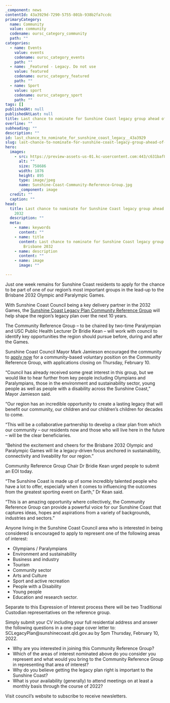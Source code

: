 ```yaml
---
_component: news
contentId: 43a3929d-7290-5755-801b-938b2fa7ccdc
primaryCategory:
  name: Community
  value: community
  codename: oursc_category_community
  path: ""
categories:
  - name: Events
    value: events
    codename: oursc_category_events
    path: ""
  - name: _Featured - Legacy. Do not use
    value: featured
    codename: oursc_category_featured
    path: ""
  - name: Sport
    value: sport
    codename: oursc_category_sport
    path: ""
tags: []
publishedAt: null
publishedAtLast: null
title: Last chance to nominate for Sunshine Coast legacy group ahead of Brisbane 2032
overline: ""
subheading: ""
description: ""
id: last_chance_to_nominate_for_sunshine_coast_legacy__43a3929
slug: last-chance-to-nominate-for-sunshine-coast-legacy-group-ahead-of-brisbane-2032
hero:
  images:
    - src: https://preview-assets-us-01.kc-usercontent.com:443/c631baf8-1b46-001f-580c-d0001b68b4a8/9aaaa4ad-5179-4088-8ad5-097a5410d714/Sunshine-Coast-Community-Reference-Group.jpg
      alt: ""
      size: 758686
      width: 1876
      height: 895
      type: image/jpeg
      name: Sunshine-Coast-Community-Reference-Group.jpg
      _component: image
  credit: ""
  caption: ""
head:
  title: Last chance to nominate for Sunshine Coast legacy group ahead of Brisbane
    2032
  description: ""
  meta:
    - name: keywords
      content: ""
    - name: title
      content: Last chance to nominate for Sunshine Coast legacy group ahead of
        Brisbane 2032
    - name: description
      content: ""
    - name: image
      image: ""

---
```

Just one week remains for Sunshine Coast residents to apply for the chance to be part of one of our region’s most important groups in the lead-up to the Brisbane 2032 Olympic and Paralympic Games.

With Sunshine Coast Council being a key delivery partner in the 2032 Games, the [Sunshine Coast Legacy Plan Community Reference Group](https://www.sunshinecoast.qld.gov.au/Council/News-Centre/Community-to-guide-Sunshine-Coast-legacy-from-the-Brisbane-2032-Olympic-and-Paralympic-Games)
&#x20;will help shape the region’s legacy plan over the next 10 years.

The Community Reference Group – to be chaired by two-time Paralympian and USC Public Health Lecturer Dr Bridie Kean – will work with council to identify key opportunities the region should pursue before, during and after the Games.

Sunshine Coast Council Mayor Mark Jamieson encouraged the community to [apply now](https://haveyoursay.sunshinecoast.qld.gov.au/community-venues-check)
&#x20;for a community-based voluntary position on the Community Reference Group, with applications closing on Thursday, February 10.

“Council has already received some great interest in this group, but we would like to hear further from key people including Olympians and Paralympians, those in the environment and sustainability sector, young people as well as people with a disability across the Sunshine Coast,” Mayor Jamieson said.

“Our region has an incredible opportunity to create a lasting legacy that will benefit our community, our children and our children’s children for decades to come.

“This will be a collaborative partnership to develop a clear plan from which our community – our residents now and those who will live here in the future – will be the clear beneficiaries.

“Behind the excitement and cheers for the Brisbane 2032 Olympic and Paralympic Games will lie a legacy-driven focus anchored in sustainability, connectivity and liveability for our region.”

Community Reference Group Chair Dr Bridie Kean urged people to submit an EOI today.

“The Sunshine Coast is made up of some incredibly talented people who have a lot to offer, especially when it comes to influencing the outcomes from the greatest sporting event on Earth,” Dr Kean said.

“This is an amazing opportunity where collectively, the Community Reference Group can provide a powerful voice for our Sunshine Coast that captures ideas, hopes and aspirations from a variety of backgrounds, industries and sectors.”

Anyone living in the Sunshine Coast Council area who is interested in being considered is encouraged to apply to represent one of the following areas of interest:

*   Olympians / Paralympians
*   Environment and sustainability
*   Business and industry
*   Tourism
*   Community sector
*   Arts and Culture
*   Sport and active recreation
*   People with a Disability
*   Young people
*   Education and research sector.

Separate to this Expression of Interest process there will be two Traditional Custodian representatives on the reference group.

Simply submit your CV including your full residential address and answer the following questions in a one-page cover letter to: SCLegacyPlan\@sunshinecoast.qld.gov.au by 5pm Thursday, February 10, 2022.

*   Why are you interested in joining this Community Reference Group?
*   Which of the areas of interest nominated above do you consider you represent and what would you bring to the Community Reference Group in representing that area of interest?
*   Why do you believe getting the legacy plan right is important to the Sunshine Coast?
*   What is your availability (generally) to attend meetings on at least a monthly basis through the course of 2022?

Visit council’s website to subscribe to receive newsletters.
